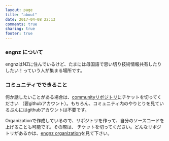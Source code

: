 ```yaml
---
layout: page
title: "about"
date: 2017-04-08 22:13
comments: true
sharing: true
footer: true
---
```

### engnz について

engnzはNZに住んでいるけど、たまには母国語で思い切り技術情報共有したりしたい！っていう人が集まる場所です。

### コミュニティでできること

何か話したいことがある場合は、[communityリポジトリ](https://github.com/engnz/community)にチケットを切ってください
（要githubアカウント）。もちろん、コミュニティ内のやりとりを見ているぶんにはgithubアカウントは不要です。

Organizationで作成しているので、リポジトリを作って、自分のソースコードを上げることも可能です。その際は、
チケットを切ってください。どんなリポジトリがあるかは、[engnz organization](https://github.com/engnz)を見て下さい。
